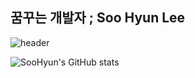 
<h2>꿈꾸는 개발자 ; Soo Hyun Lee</h2>

![header](https://capsule-render.vercel.app/api?type=waving&text=Hello%World!)


![SooHyun's GitHub stats](https://github-readme-stats.vercel.app/api?username=soolee97&show_icons=true&theme=dark)
